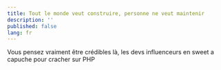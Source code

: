 ```yaml
---
title: Tout le monde veut construire, personne ne veut maintenir
description: ''
published: false
lang: fr
---
```


Vous pensez vraiment être crédibles là, les devs influenceurs en sweet a capuche pour cracher sur PHP 
 